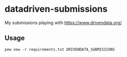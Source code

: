 # datadriven-submissions
My submissions playing with https://www.drivendata.org/

## Usage
`pew new -r requirements.txt DRIVENDATA_SUBMISSIONS`
